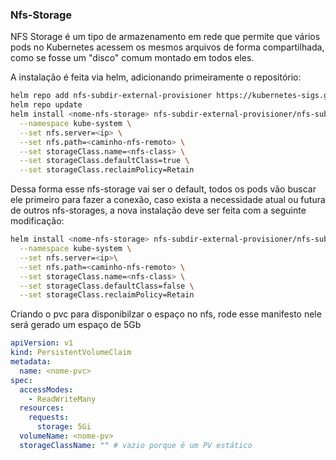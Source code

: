 ### Nfs-Storage
NFS Storage é um tipo de armazenamento em rede que permite que vários pods no Kubernetes acessem os mesmos arquivos de forma compartilhada, como se fosse um "disco" comum montado em todos eles.


A instalação é feita via helm, adicionando primeiramente o repositório:
```bash
helm repo add nfs-subdir-external-provisioner https://kubernetes-sigs.github.io/nfs-subdir-external-provisioner/
helm repo update
helm install <nome-nfs-storage> nfs-subdir-external-provisioner/nfs-subdir-external-provisioner \
  --namespace kube-system \
  --set nfs.server=<ip> \
  --set nfs.path=<caminho-nfs-remoto> \
  --set storageClass.name=<nfs-class> \
  --set storageClass.defaultClass=true \
  --set storageClass.reclaimPolicy=Retain
```

Dessa forma esse nfs-storage vai ser o default, todos os pods vão buscar ele primeiro para fazer a conexão, caso exista a necessidade atual ou futura de outros nfs-storages, a nova instalação deve ser feita com a seguinte modificação:

```bash
helm install <nome-nfs-storage> nfs-subdir-external-provisioner/nfs-subdir-external-provisioner \
  --namespace kube-system \
  --set nfs.server=<ip>\
  --set nfs.path=<caminho-nfs-remoto> \
  --set storageClass.name=<nfs-class> \
  --set storageClass.defaultClass=false \
  --set storageClass.reclaimPolicy=Retain
```

Criando o pvc para disponibilzar o espaço no nfs, rode esse manifesto nele será gerado um espaço de 5Gb

```yaml
apiVersion: v1
kind: PersistentVolumeClaim
metadata:
  name: <nome-pvc>
spec:
  accessModes:
    - ReadWriteMany
  resources:
    requests:
      storage: 5Gi
  volumeName: <nome-pv>
  storageClassName: "" # vazio porque é um PV estático
```